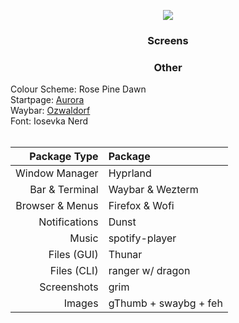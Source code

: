 <p align = "center"><img src=https://github.com/MujtabaAsim/dots/assets/62666332/9528768c-a4b6-4b5e-8b30-997e61a1dfbc></p>

### <p align = "center"> Screens </p>

### <p align = "center"> Other </p>
Colour Scheme: Rose Pine Dawn<br>
Startpage: [Aurora](https://github.com/MujtabaAsim/Aurora) <br>
Waybar: [Ozwaldorf](https://github.com/ozwaldorf/dotfiles) <br>
Font: Iosevka Nerd<br><br>


|Package Type       | Package                 |
|------------------:|:------------------------|
| Window Manager    | Hyprland                |
| Bar & Terminal    | Waybar & Wezterm        |
| Browser & Menus   | Firefox & Wofi          |
| Notifications     | Dunst                   |
| Music             | spotify-player          |
| Files (GUI)       | Thunar                  |
| Files (CLI)       | ranger w/ dragon        |
| Screenshots       | grim                    |
| Images            | gThumb + swaybg + feh   |

